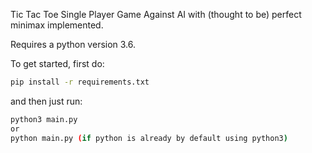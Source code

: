 Tic Tac Toe Single Player Game Against AI with (thought to be) perfect minimax implemented. 

Requires a python version 3.6.

To get started, first do:

```bash
pip install -r requirements.txt
```


and then just run:
```bash
python3 main.py
or
python main.py (if python is already by default using python3)
```

